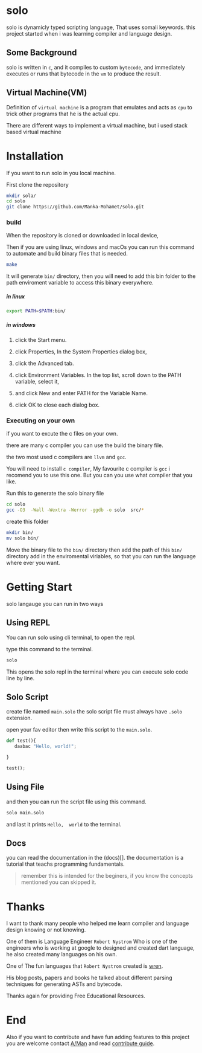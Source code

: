 # solo

solo is dynamicly typed scripting language,
That uses somali keywords.
this project started when i was learning compiler and language design.


## Some Background

solo is written in `c`, and it compiles to custom `bytecode`,
and immediately executes or runs that bytecode 
in the `vm` to produce the result.



## Virtual Machine(VM)

Definition of `virtual machine` is a program that emulates 
and acts as `cpu` to trick other programs that he is the actual cpu.

There are different ways to implement a virtual machine,
but i used stack based virtual machine 



# Installation

If you want to run solo in you local machine.

First clone the repository

```sh
mkdir sola/
cd solo
git clone https://github.com/Manka-Mohamet/solo.git
```

### build

When the repository is cloned or downloaded in local device, 

Then if you are using linux, windows  and macOs  you can run this command to automate and build binary files that is needed.

```sh
make
```

It will generate `bin/`  directory,
then you will need to add this bin folder to the path enviroment variable to access this binary everywhere.

##### in linux

```sh
export PATH=$PATH:bin/
```
##### in windows

1. click the Start menu.

1. click Properties, In the System Properties dialog box, 

1. click the Advanced tab.

1. click Environment Variables.
In the top list, scroll down to the PATH variable, select it, 

1. and click New and enter PATH for the Variable Name.

1. click OK to close each dialog box.

### Executing on your own

if you want to excute the c files on your own. 

there are many c compiler you can use the build the binary file.

the two most used c compilers are `llvm` and `gcc`.

You will need to install `c compiler`,
My favourite c compiler is `gcc` i recomend you to use this one.
But you can you use what compiler that you like.

Run this to generate the solo binary file

```sh
cd solo
gcc -O3  -Wall -Wextra -Werror -ggdb -o solo  src/*
```

create this folder

```sh
mkdir bin/
mv solo bin/
```

Move the binary file to the `bin/` directory
then add the path of this `bin/` directory add in the enviromental viriables, so that you can run the language where ever you want.


# Getting Start

solo langauge you can run in two ways 


## Using REPL

You can run solo using cli terminal, 
to open the repl.

type this command to the terminal.

```sh
solo
```

This opens the solo repl in the terminal where you can execute solo code line by line.

## Solo Script

create file named `main.solo` the solo script file must always have `.solo` extension.

open your fav editor then write this script to the `main.solo`.

```py
def test(){
   daabac "Hello, world!";

}

test();

```

## Using File

and then  you can run the script file using this command.

```sh
solo main.solo
```

and last it prints `Hello,  world` to the terminal.



## Docs

you can read the documentation in the (docs)[].
the documentation is a tutorial that teachs programming fundamentals.

> remember this is intended for the beginers, if you know the concepts mentioned you can skipped it.




# Thanks 

I want to thank many people who helped me learn compiler and language design knowing or not knowing.

One of them is Language Engineer ``Robert Nystrom`` Who is one of the  engineers who is working at google to designed and created dart language, he also created many languages on his own.


One of The fun languages that  ``Robert Nystrom`` created is [wren](https://wren.io/).

His blog posts, papers and books he talked about different parsing techniques for generating ASTs and bytecode.


Thanks again for providing Free Educational Resources.



# End

Also if you want to contribute and have fun adding features to this
project you are welcome  contact [A/Man](https://wa.link/0gaepx)
and read [contribute guide](./CONTRIBUTING.md).

